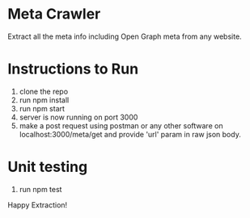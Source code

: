 # Meta Crawler

Extract all the meta info including Open Graph meta from any website.

# Instructions to Run

1) clone the repo
2) run npm install
3) run npm start
4) server is now running on port 3000
5) make a post request using postman or any other software on localhost:3000/meta/get and provide 'url' param in raw json body.

# Unit testing

1) run npm test


Happy Extraction!




